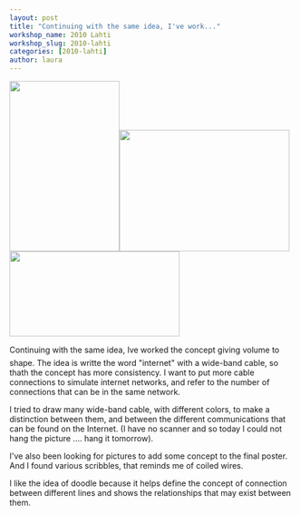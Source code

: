 ```yaml
---
layout: post
title: "Continuing with the same idea, I've work..."
workshop_name: 2010 Lahti
workshop_slug: 2010-lahti
categories: [2010-lahti]
author: laura 
---
```

<a href="http://workshops.nodebox.net/2010/wp-content/uploads/internet6.jpg"><img src="http://workshops.nodebox.net/2010/wp-content/uploads/internet6-194x300.jpg" alt="" title="internet" width="194" height="300" class="alignnone size-medium wp-image-305" /></a><a href="http://workshops.nodebox.net/2010/wp-content/uploads/mosaico.jpg"><img src="http://workshops.nodebox.net/2010/wp-content/uploads/mosaico-300x214.jpg" alt="" title="mosaic" width="300" height="214" class="alignnone size-medium wp-image-306" /></a><a href="http://workshops.nodebox.net/2010/wp-content/uploads/worldmap2.jpg"><img src="http://workshops.nodebox.net/2010/wp-content/uploads/worldmap2-300x150.jpg" alt="" title="worldmap" width="300" height="150" class="alignnone size-medium wp-image-307" /></a>

Continuing with the same idea, Ive worked the concept giving volume to shape. The idea is writte the word "internet" with a wide-band cable, so thath the concept has more consistency. I want to put more cable connections to simulate internet networks, and refer to the number of connections that can be in the same network.

I tried to draw many wide-band cable, with different colors, to make a distinction between them, and between the different communications that can be found on the Internet. (I have no scanner and so today I could not hang the picture .... hang it tomorrow).

I've also been looking for pictures to add some concept to the final poster. And I found various scribbles, that reminds me of coiled wires.

I like the idea of doodle because it helps define the concept of connection between different lines and shows the relationships that may exist between them.
